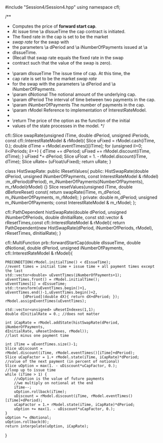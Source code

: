 #include "Session4/Session4.hpp"
using namespace cfl;


/** 
* Computes the price of <strong>forward start cap</strong>.
* At issue time \a dIssueTime the cap contract is initiated. 
* The fixed rate in the cap is set to be the market 
* <em>swap rate</em> for the swap with
* the parameters \a dPeriod and \a iNumberOfPayments issued at \a
* dIssueTime. 
* (Recall that swap rate equals the fixed rate in the swap
* contract such that the value of the swap is zero).
* 
* \param dIssueTime The issue time of cap. At this time, the
* cap rate is set to be the market <em>swap rate</em> 
* for the swap with the parameters \a dPeriod and \a iNumberOfPayments. 
* \param dNotional The notional amount of the underlying cap.
* \param dPeriod The interval of time between two payments in the cap.
* \param iNumberOfPayments The number of payments in the cap.
* \param rModel Reference to implementation of InterestRateModel.
* 
* \return The price of the option as the function of the initial
* values of the state processes in the model.
*/

cfl::Slice
swapRate(unsigned iTime, double dPeriod,
unsigned iPeriods, const cfl::InterestRateModel & rModel){
	Slice uFixed = rModel.cash(iTime, 0.);
	double dTime = rModel.eventTimes()[iTime];
	for (unsigned iI=0; iI<iPeriods; iI++) {
		dTime += dPeriod;
		uFixed += rModel.discount(iTime, dTime);
	}
	uFixed *= dPeriod;
	Slice uFloat = 1. - rModel.discount(iTime, dTime);
	Slice uRate= (uFloat/uFixed);
	return uRate;
}


class HistSwapRate: public IResetValues{
public:
	HistSwapRate(double dPeriod, unsigned iNumberOfPayments,
	const InterestRateModel & rModel)
	:m_dPeriod(dPeriod), m_iNumberOfPayments(iNumberOfPayments),
	m_rModel(rModel)
	{}
	Slice resetValues(unsigned iTime, double dBeforeReset) const{
		return swapRate(iTime, m_dPeriod, m_iNumberOfPayments, m_rModel);
	}
private:
	double m_dPeriod;
	unsigned m_iNumberOfPayments;
	const InterestRateModel & m_rModel;
};

cfl::PathDependent
histSwapRate(double dPeriod, unsigned iNumberOfPeriods, double dInitialRate,
const std::vector<unsigned> & rResetTimes,const cfl::InterestRateModel & rModel){
	return PathDependent(new HistSwapRate(dPeriod, iNumberOfPeriods, rModel),
			rResetTimes, dInitialRate);
}


cfl::MultiFunction prb::forwardStartCap(double dIssueTime, double
				    dNotional, double dPeriod,
				    unsigned iNumberOfPayments, 
				    cfl::InterestRateModel & rModel){

	PRECONDITION(rModel.initialTime() < dIssueTime);
	//event times = initial time + issue time + all payment times except the last
	std::vector<double> uEventTimes(iNumberOfPayments+1);
	uEventTimes.front() = rModel.initialTime();
	uEventTimes[1] = dIssueTime;
	std::transform(uEventTimes.begin()+1, uEventTimes.end()-1,uEventTimes.begin()+2,
			[dPeriod](double dX){ return dX+dPeriod; });
	rModel.assignEventTimes(uEventTimes);

	std::vector<unsigned> uResetIndexes(1,1);
	double dInitialRate = 0.; //does not matter

	int iCapRate = rModel.addState(histSwapRate(dPeriod, iNumberOfPayments,
	dInitialRate, uResetIndexes, rModel));
	//last minus one payment time

	int iTime = uEventTimes.size()-1;
	Slice uDiscount =
	rModel.discount(iTime, rModel.eventTimes()[iTime]+dPeriod);
	Slice uCapFactor = 1.+ rModel.state(iTime, iCapRate)*dPeriod;
	//value of the next payment (in percent of notional)
	Slice uOption = max(1. - uDiscount*uCapFactor, 0.);
	//loop up to issue time
	while (iTime > 1) {
		//uOption is the value of future payments
		//we multiply on notional at the end
		iTime--;
		uOption.rollback(iTime);
		uDiscount = rModel.discount(iTime, rModel.eventTimes()[iTime]+dPeriod);
		uCapFactor = 1.+ rModel.state(iTime, iCapRate)*dPeriod;
		uOption += max(1. - uDiscount*uCapFactor, 0.);
	}
	uOption *= dNotional;
	uOption.rollback(0);
	return interpolate(uOption, iCapRate);
}
